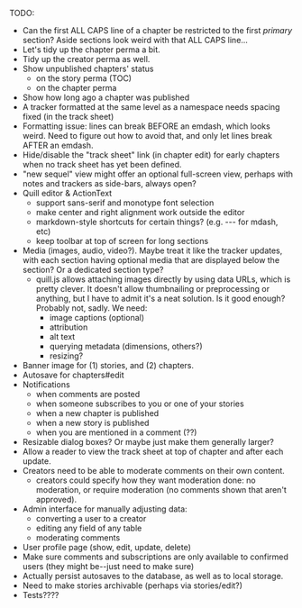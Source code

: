 TODO:

* Can the first ALL CAPS line of a chapter be restricted to the first *primary* section? Aside sections look weird with that ALL CAPS line...
* Let's tidy up the chapter perma a bit.
* Tidy up the creator perma as well.
* Show unpublished chapters' status
  - on the story perma (TOC)
  - on the chapter perma
* Show how long ago a chapter was published
* A tracker formatted at the same level as a namespace needs spacing fixed (in the track sheet)
* Formatting issue: lines can break BEFORE an emdash, which looks weird. Need to figure out how to avoid that, and only let lines break AFTER an emdash.
* Hide/disable the "track sheet" link (in chapter edit) for early chapters when no track sheet has yet been defined.
* "new sequel" view might offer an optional full-screen view, perhaps with notes and trackers as side-bars, always open?
* Quill editor & ActionText
  - support sans-serif and monotype font selection
  - make center and right alignment work outside the editor
  - markdown-style shortcuts for certain things? (e.g. --- for mdash, etc)
  - keep toolbar at top of screen for long sections
* Media (images, audio, video?). Maybe treat it like the tracker updates, with each section having optional media that are displayed below the section? Or a dedicated section type?
  - quill.js allows attaching images directly by using data URLs, which is pretty clever. It doesn't allow thumbnailing or preprocessing or anything, but I have to admit it's a neat solution. Is it good enough? Probably not, sadly. We need:
      - image captions (optional)
      - attribution
      - alt text
      - querying metadata (dimensions, others?)
      - resizing?
* Banner image for (1) stories, and (2) chapters.
* Autosave for chapters#edit
* Notifications
    - when comments are posted
    - when someone subscribes to you or one of your stories
    - when a new chapter is published
    - when a new story is published
    - when you are mentioned in a comment (??)
* Resizable dialog boxes? Or maybe just make them generally larger?
* Allow a reader to view the track sheet at top of chapter and after each update.
* Creators need to be able to moderate comments on their own content.
  - creators could specify how they want moderation done: no moderation, or require moderation (no comments shown that aren't approved).
* Admin interface for manually adjusting data:
  - converting a user to a creator
  - editing any field of any table
  - moderating comments
* User profile page (show, edit, update, delete)
* Make sure comments and subscriptions are only available to confirmed users (they might be--just need to make sure)
* Actually persist autosaves to the database, as well as to local storage.
* Need to make stories archivable (perhaps via stories/edit?)
* Tests????
